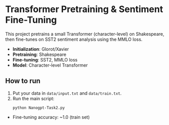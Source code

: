 # Transformer Pretraining & Sentiment Fine-Tuning

This project pretrains a small Transformer (character-level) on Shakespeare, then fine-tunes on SST2 sentiment analysis using the MMLO loss.

- **Initialization**: Glorot/Xavier
- **Pretraining**: Shakespeare
- **Fine-tuning**: SST2, MMLO loss
- **Model**: Character-level Transformer

## How to run
1. Put your data in `data/input.txt` and `data/train.txt`.
2. Run the main script:
    ```
    python Nanogpt-Task2.py
    ```

- Fine-tuning accuracy: ~1.0 (train set)
